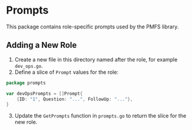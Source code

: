 # Prompts

This package contains role-specific prompts used by the PMFS library.

## Adding a New Role

1. Create a new file in this directory named after the role, for example `dev_ops.go`.
2. Define a slice of `Prompt` values for the role:

```go
package prompts

var devOpsPrompts = []Prompt{
    {ID: "1", Question: "...", FollowUp: "..."},
}
```

3. Update the `GetPrompts` function in `prompts.go` to return the slice for the new role.

